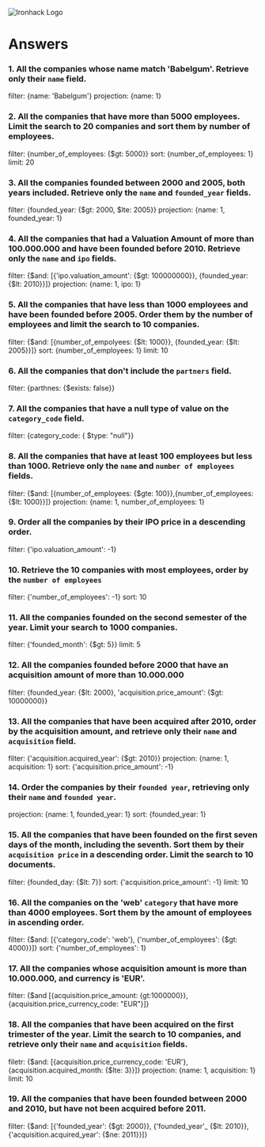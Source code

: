 ![Ironhack Logo](https://i.imgur.com/1QgrNNw.png)

# Answers

### 1. All the companies whose name match 'Babelgum'. Retrieve only their `name` field.

<!-- Your Code Goes Here -->
filter: {name: 'Babelgum'}
projection: {name: 1}

### 2. All the companies that have more than 5000 employees. Limit the search to 20 companies and sort them by **number of employees**.

<!-- Your Code Goes Here -->
filter: {number_of_employees: {$gt: 5000}}
sort: {number_of_employees: 1}
limit: 20

### 3. All the companies founded between 2000 and 2005, both years included. Retrieve only the `name` and `founded_year` fields.

<!-- Your Code Goes Here -->
filter: {founded_year: {$gt: 2000, $lte: 2005}}
projection: {name: 1, founded_year: 1}

### 4. All the companies that had a Valuation Amount of more than 100.000.000 and have been founded before 2010. Retrieve only the `name` and `ipo` fields.

<!-- Your Code Goes Here -->
filter: {$and: [{'ipo.valuation_amount': {$gt: 100000000}}, {founded_year: {$lt: 2010}}]}
projection: {name: 1, ipo: 1}

### 5. All the companies that have less than 1000 employees and have been founded before 2005. Order them by the number of employees and limit the search to 10 companies.

<!-- Your Code Goes Here -->
filter: {$and: [{number_of_empolyees: {$lt: 1000}}, {founded_year: {$lt: 2005}}]}
sort: {number_of_employees: 1}
limit: 10

### 6. All the companies that don't include the `partners` field.

<!-- Your Code Goes Here -->
filter: {parthnes: {$exists: false}}

### 7. All the companies that have a null type of value on the `category_code` field.

<!-- Your Code Goes Here -->
 filter: {category_code: { $type: "null"}}

### 8. All the companies that have at least 100 employees but less than 1000. Retrieve only the `name` and `number of employees` fields.

<!-- Your Code Goes Here -->
filter: {$and: [{number_of_employees: {$gte: 100}},{number_of_employees: {$lt: 1000}}]}
projection: {name: 1, number_of_employees: 1}

### 9. Order all the companies by their IPO price in a descending order.

<!-- Your Code Goes Here -->
filter: {'ipo.valuation_amount': -1}

### 10. Retrieve the 10 companies with most employees, order by the `number of employees`

<!-- Your Code Goes Here -->
filter: {'number_of_employees': -1}
sort: 10

### 11. All the companies founded on the second semester of the year. Limit your search to 1000 companies.

<!-- Your Code Goes Here -->
filter: {'founded_month': {$gt: 5}}
limit: 5

### 12. All the companies founded before 2000 that have an acquisition amount of more than 10.000.000

<!-- Your Code Goes Here -->
filter: {founded_year: {$lt: 2000}, 'acquisition.price_amount': {$gt: 10000000}}

### 13. All the companies that have been acquired after 2010, order by the acquisition amount, and retrieve only their `name` and `acquisition` field.

<!-- Your Code Goes Here -->
filter: {'acquisition.acquired_year': {$gt: 2010}}
projection: {name: 1, acquisition: 1}
sort: {'acquisition.price_amount': -1}

### 14. Order the companies by their `founded year`, retrieving only their `name` and `founded year`.

<!-- Your Code Goes Here -->
projection: {name: 1, founded_year: 1}
sort: {founded_year: 1}

### 15. All the companies that have been founded on the first seven days of the month, including the seventh. Sort them by their `acquisition price` in a descending order. Limit the search to 10 documents.

<!-- Your Code Goes Here -->
filter: {founded_day: {$lt: 7}}
sort: {'acquisition.price_amount': -1}
limit: 10

### 16. All the companies on the 'web' `category` that have more than 4000 employees. Sort them by the amount of employees in ascending order.

<!-- Your Code Goes Here -->
filter: {$and: [{'category_code': 'web'}, {'number_of_employees': {$gt: 4000}}]}
sort: {'number_of_employees': 1}

### 17. All the companies whose acquisition amount is more than 10.000.000, and currency is 'EUR'.

<!-- Your Code Goes Here -->
filter: {$and [{acquisition.price_amount: {gt:1000000}}, {acquisition.price_currency_code: "EUR"}]}

### 18. All the companies that have been acquired on the first trimester of the year. Limit the search to 10 companies, and retrieve only their `name` and `acquisition` fields.

<!-- Your Code Goes Here -->
filetr: {$and: [{acquisition.price_currency_code: 'EUR'}, {acquisition.acquired_month: {$lte: 3}}]}
projection: {name: 1, acquisition: 1}
limit: 10

### 19. All the companies that have been founded between 2000 and 2010, but have not been acquired before 2011.

<!-- Your Code Goes Here -->
filter: {$and: [{'founded_year': {$gt: 2000}}, {'founded_year'_ {$lt: 2010}}, {'acquisition.acquired_year': {$ne: 2011}}]}